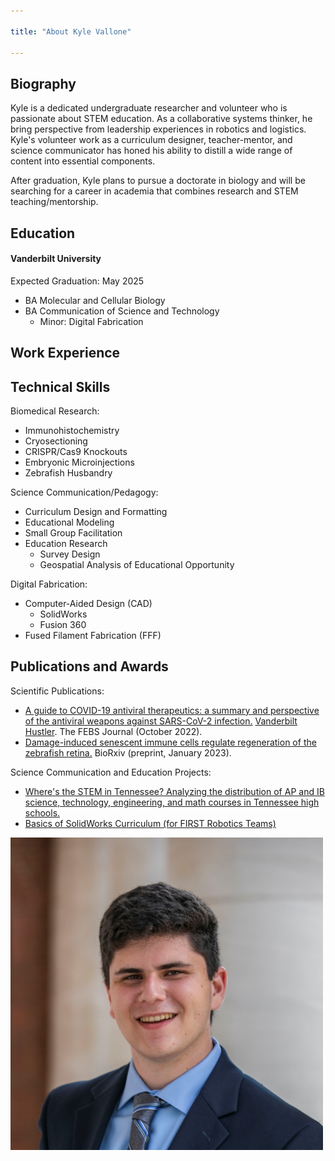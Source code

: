 ```yaml
---

title: "About Kyle Vallone"

---
```

## Biography
Kyle is a dedicated undergraduate researcher and volunteer who is passionate about STEM education. As a collaborative systems thinker, he bring perspective from leadership experiences in robotics and logistics. Kyle's volunteer work as a curriculum designer, teacher-mentor, and science communicator has honed his ability to distill a wide range of content into essential components. 

After graduation, Kyle plans to pursue a doctorate in biology and will be searching for a career in academia that combines research and STEM teaching/mentorship.

## Education

#### Vanderbilt University
Expected Graduation: May 2025
* BA Molecular and Cellular Biology
* BA Communication of Science and Technology
  * Minor: Digital Fabrication

## Work Experience


## Technical Skills

Biomedical Research:
* Immunohistochemistry
* Cryosectioning
* CRISPR/Cas9 Knockouts
* Embryonic Microinjections
* Zebrafish Husbandry

Science Communication/Pedagogy:
* Curriculum Design and Formatting
* Educational Modeling
* Small Group Facilitation
* Education Research
  * Survey Design
  * Geospatial Analysis of Educational Opportunity

Digital Fabrication:
* Computer-Aided Design (CAD)
  * SolidWorks
  * Fusion 360
* Fused Filament Fabrication (FFF)

## Publications and Awards
Scientific Publications:
*  [A guide to COVID-19 antiviral therapeutics: a summary and perspective of the antiviral weapons against SARS-CoV-2 infection.](https://doi.org/10.1111/febs.16662)
[Vanderbilt Hustler](https://vanderbilthustler.com/2022/11/09/digital-fabrication-minor-introduced-for-2022-23-academic-year/). The FEBS Journal (October 2022).
*  [Damage-induced senescent immune cells regulate regeneration of the zebrafish retina.](https://doi.org/10.1101/2023.01.16.524296) BioRxiv (preprint, January 2023).

Science Communication and Education Projects:
*  [Where's the STEM in Tennessee? Analyzing the distribution of AP and IB science, technology, engineering, and math courses in Tennessee high schools.](https://storymaps.arcgis.com/stories/7b93d64df8ac4a74866d8029b0109f26)
*  [Basics of SolidWorks Curriculum (for FIRST Robotics Teams)](https://robotdolphins.org/index.php/team-resources/)

<img src="/assets/img/KV_Headshot_Square.jpg" alt="Kyle Vallone" style="width:500px;"/>
